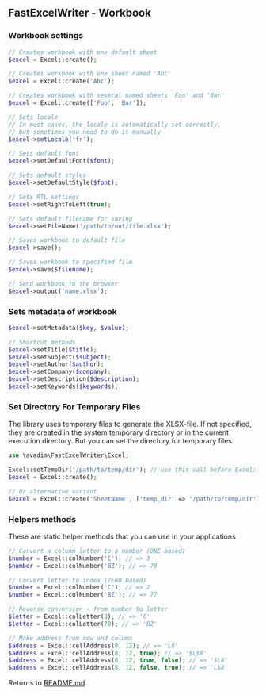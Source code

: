 ## FastExcelWriter - Workbook

### Workbook settings

```php
// Creates workbook with one default sheet 
$excel = Excel::create();

// Creates workbook with one sheet named 'Abc' 
$excel = Excel::create('Abc');

// Creates workbook with several named sheets 'Foo' and 'Bar'
$excel = Excel::create(['Foo', 'Bar']);

// Sets locale
// In most cases, the locale is automatically set correctly,
// but sometimes you need to do it manually
$excel->setLocale('fr');

// Sets default font
$excel->setDefaultFont($font);

// Sets default styles
$excel->setDefaultStyle($font);

// Sets RTL settings
$excel->setRightToLeft(true);

// Sets default filename for saving
$excel->setFileName('/path/to/out/file.xlsx');

// Saves workbook to default file 
$excel->save();

// Saves workbook to specified file 
$excel->save($filename);

// Send workbook to the browser
$excel->output('name.xlsx');

```

### Sets metadata of workbook

```php
$excel->setMetadata($key, $value);

// Shortcut methods
$excel->setTitle($title);
$excel->setSubject($subject);
$excel->setAuthor($author);
$excel->setCompany($company);
$excel->setDescription($description);
$excel->setKeywords($keywords);

```

### Set Directory For Temporary Files

The library uses temporary files to generate the XLSX-file. If not specified, they are created in the system temporary directory
or in the current execution directory. But you can set the directory for temporary files.

```php
use \avadim\FastExcelWriter\Excel;

Excel::setTempDir('/path/to/temp/dir'); // use this call before Excel::create()
$excel = Excel::create();

// Or alternative variant
$excel = Excel::create('SheetName', ['temp_dir' => '/path/to/temp/dir']);

```

### Helpers methods

These are static helper methods that you can use in your applications

```php
// Convert a column letter to a number (ONE based)
$number = Excel::colNumber('C'); // => 3
$number = Excel::colNumber('BZ'); // => 78

// Convert letter to index (ZERO based)
$number = Excel::colNumber('C'); // => 2
$number = Excel::colNumber('BZ'); // => 77

// Reverse conversion - from number to letter
$letter = Excel::colLetter(3); // => 'C'
$letter = Excel::colLetter(78); // => 'BZ'

// Make address from row and column
$address = Excel::cellAddress(8, 12); // => 'L8'
$address = Excel::cellAddress(8, 12, true); // => '$L$8'
$address = Excel::cellAddress(8, 12, true, false); // => '$L8'
$address = Excel::cellAddress(8, 12, false, true); // => 'L$8'

```

Returns to [README.md](/README.md)
